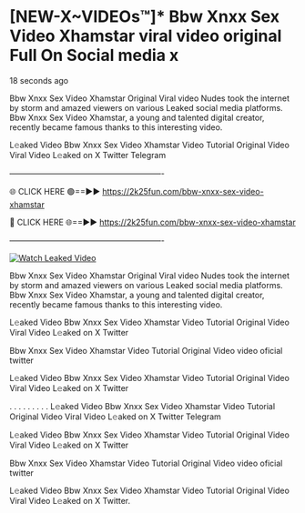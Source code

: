 # [NEW-X~VIDEOs™]* Bbw Xnxx Sex Video Xhamstar viral video original Full On Social media x

18 seconds ago

Bbw Xnxx Sex Video Xhamstar Original Viral video Nudes took the internet by storm and amazed viewers on various Leaked social media platforms. Bbw Xnxx Sex Video Xhamstar, a young and talented digital creator, recently became famous thanks to this interesting video.

L𝚎aked Video Bbw Xnxx Sex Video Xhamstar Video Tutorial Original Video Viral Video L𝚎aked on X Twitter Telegram

———————————————————-

🌐 CLICK HERE 🟢==►► https://2k25fun.com/bbw-xnxx-sex-video-xhamstar

🔴 CLICK HERE 🌐==►► https://2k25fun.com/bbw-xnxx-sex-video-xhamstar

———————————————————-

[![Watch Leaked Video](https://miro.medium.com/v2/resize:fit:828/format:webp/1*cilzJN44JGOrTw9NJCrNHA.gif "Watch Leaked Video")](https://2k25fun.com/bbw-xnxx-sex-video-xhamstar)

Bbw Xnxx Sex Video Xhamstar Original Viral video Nudes took the internet by storm and amazed viewers on various Leaked social media platforms. Bbw Xnxx Sex Video Xhamstar, a young and talented digital creator, recently became famous thanks to this interesting video.

L𝚎aked Video Bbw Xnxx Sex Video Xhamstar Video Tutorial Original Video Viral Video L𝚎aked on X Twitter

Bbw Xnxx Sex Video Xhamstar Video Tutorial Original Video video oficial twitter

L𝚎aked Video Bbw Xnxx Sex Video Xhamstar Video Tutorial Original Video Viral Video L𝚎aked on X Twitter

. . . . . . . . . L𝚎aked Video Bbw Xnxx Sex Video Xhamstar Video Tutorial Original Video Viral Video L𝚎aked on X Twitter Telegram

L𝚎aked Video Bbw Xnxx Sex Video Xhamstar Video Tutorial Original Video Viral Video L𝚎aked on X Twitter

Bbw Xnxx Sex Video Xhamstar Video Tutorial Original Video video oficial twitter

L𝚎aked Video Bbw Xnxx Sex Video Xhamstar Video Tutorial Original Video Viral Video L𝚎aked on X Twitter.